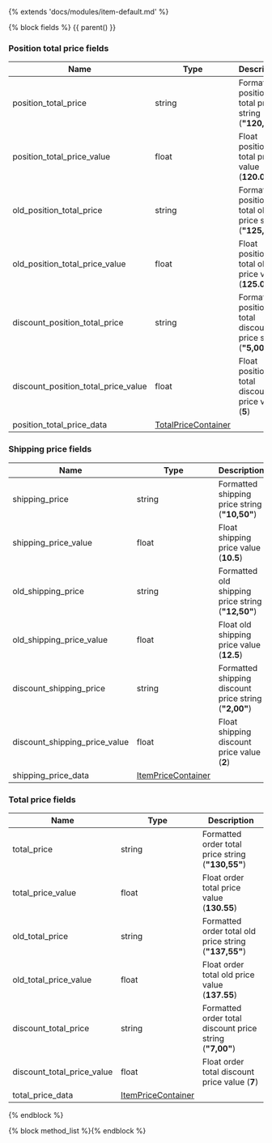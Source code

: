 {% extends 'docs/modules/item-default.md' %}

{% block fields %}
{{ parent() }}

### Position total price fields

|  Name | Type | Description |
|-------|------|--------|
|position_total_price|string|Formatted position total price string (**"120,05"**)|
|position_total_price_value|float|Float position total price value (**120.05**)|
|old_position_total_price|string|Formatted position total old price string (**"125,05"**)|
|old_position_total_price_value|float|Float position total old price value (**125.05**)|
|discount_position_total_price|string|Formatted position total discount price string (**"5,00"**)|
|discount_position_total_price_value|float|Float position total discount price value (**5**)|
|position_total_price_data|[TotalPriceContainer](modules/price-container/home.md#TotalPriceContainer)|

### Shipping price fields

|  Name | Type | Description |
|-------|------|--------|
|shipping_price|string|Formatted shipping price string (**"10,50"**)|
|shipping_price_value|float|Float shipping price value (**10.5**)|
|old_shipping_price|string|Formatted old shipping price string (**"12,50"**)|
|old_shipping_price_value|float|Float old shipping price value (**12.5**)|
|discount_shipping_price|string|Formatted shipping discount price string (**"2,00"**)|
|discount_shipping_price_value|float|Float shipping discount price value (**2**)|
|shipping_price_data|[ItemPriceContainer](modules/price-container/home.md#ItemPriceContainer)|

### Total price fields

|  Name | Type | Description |
|-------|------|--------|
|total_price|string|Formatted order total price string (**"130,55"**)|
|total_price_value|float|Float order total price value (**130.55**)|
|old_total_price|string|Formatted order total old price string (**"137,55"**)|
|old_total_price_value|float|Float order total old price value (**137.55**)|
|discount_total_price|string|Formatted order total discount price string (**"7,00"**)|
|discount_total_price_value|float|Float order total discount price value (**7**)|
|total_price_data|[ItemPriceContainer](modules/price-container/home.md#ItemPriceContainer)|

{% endblock %}

{% block method_list %}{% endblock %}